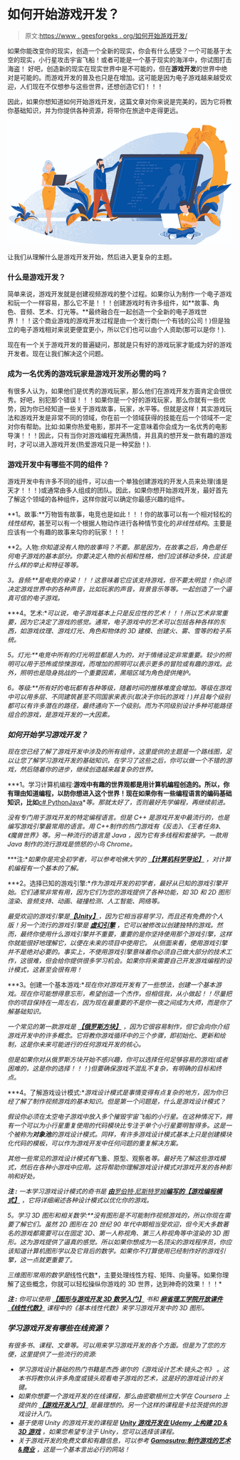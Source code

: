 # 如何开始游戏开发？

> 原文:[https://www . geesforgeks . org/如何开始游戏开发/](https://www.geeksforgeeks.org/how-to-get-started-with-game-development/)

如果你能改变你的现实，创造一个全新的现实，你会有什么感受？一个可能基于太空的现实，小行星攻击宇宙飞船！或者可能是一个基于现实的海洋中，你试图打击海盗！
好吧，创造新的现实在现实世界中是不可能的，但在**游戏开发**的世界中绝对是可能的。而游戏开发的普及也只是在增加。这可能是因为电子游戏越来越受欢迎，人们现在不仅想参与这些世界，还想创造它们！！！

因此，如果你想知道如何开始游戏开发，这篇文章对你来说是完美的，因为它将教你基础知识，并为你提供各种资源，将带你在旅途中走得更远。

![Game Development](img/c580c7731ec26ef65fcd8fa41bc4c6d8.png)

让我们从理解什么是游戏开发开始，然后进入更复杂的主题。

### 什么是游戏开发？

简单来说，游戏开发就是创建视频游戏的整个过程。如果你认为制作一个电子游戏和玩一个一样容易，那么它不是！！！创建游戏时有许多组件，如**故事、角色、音频、艺术、灯光等。**最终融合在一起创造一个全新的电子游戏世界！！！这个商业游戏的游戏开发过程是由一个发行商(一个有钱的公司！)但是独立的电子游戏相对来说更便宜更小，所以它们也可以由个人资助(那可以是你！).

现在有一个关于游戏开发的普遍疑问，那就是只有好的游戏玩家才能成为好的游戏开发者。现在让我们解决这个问题。

### 成为一名优秀的游戏玩家是游戏开发所必需的吗？

有很多人认为，如果他们是优秀的游戏玩家，那么他们在游戏开发方面肯定会很优秀。好吧，别犯那个错误！！！如果你是一个好的游戏玩家，那么你就有一些优势，因为你已经知道一些关于游戏故事，玩家，水平等。但就是这样！其实游戏玩法和游戏开发是非常不同的领域，你在前一个领域获得的技能在后一个领域不一定对你有帮助。比如:如果你热爱电影，那并不一定意味着你会成为一名优秀的电影导演！！！因此，只有当你对游戏编程充满热情，并且真的想开发一款有趣的游戏时，才可以进入游戏开发(热爱游戏只是一种奖励！).

### 游戏开发中有哪些不同的组件？

游戏开发中有许多不同的组件，可以由一个单独创建游戏的开发人员来处理(谁是天才！！！)或通常由多人组成的团队。因此，如果你想开始游戏开发，最好首先了解这个领域的各种组件，这样你就可以确定你最感兴趣的组件。

**1。故事:**万物皆有故事，电竞也是如此！！！你的故事可以有一个相对轻松的*线性结构*，甚至可以有一个根据人物动作进行各种情节变化的*非线性结构*。主要是应该有一个有趣的故事来勾你的玩家！！！

**2。人物:**你知道没有人物的故事吗？不要。那是因为，在故事之后，角色是任何电子游戏的基本部分。你要决定人物的*长相和性格*，他们应该移动多快*，应该是什么样的*举止和特征*等等。*

***3。音频:**是电竞的脊梁！！！这意味着它应该支持游戏，但不要太明显！你必须决定游戏世界中的各种声音，比如*玩家的声音，背景音乐*等等。一起创造了一个逼真可信的电子游戏。*

***4。艺术:**可以说，电子游戏基本上只是反应性的艺术！！！所以艺术非常重要，因为它决定了游戏的感觉。通常，电子游戏中的艺术可以包括各种各样的东西，如游戏纹理、游戏灯光、角色和物体的 3D 建模、创建火、雾、雪等的粒子系统。*

***5。灯光:**电竞中所有的灯光明显都是人为的，对于情绪设定非常重要。较少的照明可以用于恐怖或惊悚游戏，而增加的照明可以表示更多的冒险或有趣的游戏。此外，照明也是*隐身挑战*的一个重要因素，黑暗区域为角色提供掩护。*

***6。等级:**所有好的电玩都有各种等级，随着时间的推移难度会增加。等级在游戏中可以用*多层、不同建筑甚至不同国家*来表示(取决于你玩的游戏！)并且每个级别都可以有许多潜在的路径，最终通向下一个级别。而为不同级别设计多种可能路径组合的游戏，是游戏开发的一大因素。*

### *如何开始学习游戏开发？*

*现在您已经了解了游戏开发中涉及的所有组件，这里提供的主题是一个路线图，足以让您了解学习游戏开发的基础知识。在学习了这些之后，你可以做一个不错的游戏，然后随着你的进步，继续创造越来越复杂的世界。*

***1。学习计算机编程:**游戏中有趣的世界观都是用计算机编程创造的。所以，你有理由知道编程，以防你想进入这个世界！现在如果你有一些编程语言的编码基础知识，比如**[c# ](https://www.geeksforgeeks.org/csharp-programming-language/)[Python](https://www.geeksforgeeks.org/python-programming-language/)[Java](https://www.geeksforgeeks.org/java/)**等。那就太好了，否则最好先学编程，再继续前进。*

*没有专门用于游戏开发的特定编程语言。但是 *C++* 是游戏开发中最流行的，也是编写游戏引擎最常用的语言。用 C++制作的热门游戏有《反击》、《王者任务》、《魔兽世界》等。另一种流行的语言是 *Java* ，因为它有多线程和套接字。一款用 Java 制作的流行游戏是愤怒的小鸟 Chrome。*

***注:**如果你是完全初学者，可以参考哈佛大学的 [**【计算机科学导论】**](https://online-learning.harvard.edu/course/cs50-introduction-computer-science) ，对计算机编程有一个基本的了解。*

***2。选择已知的游戏引擎:**作为游戏开发的初学者，最好从已知的游戏引擎开始。它们通常非常有用，因为它们为您的游戏提供了各种功能，如 3D 和 2D 图形渲染、音频支持、动画、碰撞检测、人工智能、网络等。*

*最受欢迎的游戏引擎是[**【Unity】**](https://unity.com/)，因为它相当容易学习，而且还有免费的个人版！另一个流行的游戏引擎是 [**虚幻引擎**](https://www.unrealengine.com/en-US/) ，它可以被修改以创建独特的游戏。然而，最终你使用什么游戏引擎并不重要，重要的是你坚持使用那个游戏引擎，这样你就能很好地理解它，以便在未来的项目中使用它。
从侧面来看，使用游戏引擎并不是绝对必要的。事实上，不使用游戏引擎意味着你必须自己做大部分的技术工作，这很难，但会给你提供很多学习机会。如果你将来需要自己开发游戏编程的设计模式，这甚至会很有用！*

***3。创建一个基本游戏:**现在你对游戏开发有了一些想法，创建一个基本游戏。现在你可能想得意忘形，希望创造一个杰作，但相信我，从小做起！！尽量把你的项目保持在一周左右，因为现在最重要的不是你一夜之间成为大师，而是你了解基础知识。*

*一个常见的第一款游戏是 [**【俄罗斯方块】**](https://tetris.com/) ，因为它很容易制作，但它会向你介绍游戏开发中的许多概念。它将教你游戏循环中的三个步骤，即初始化、更新和绘制，这是你未来可能进行的任何游戏开发的核心。*

*但是如果你对从俄罗斯方块开始不感兴趣，你可以选择任何足够容易的游戏(或者困难的，这是你的选择！！！)但要确保游戏不混乱不复杂，有明确的目标和终点。*

***4。了解游戏设计模式:**游戏设计模式是事情变得有点复杂的地方，因为你已经了解了制作视频游戏的基本知识。但是第一个问题是，*什么是游戏设计模式？**

*假设你必须在太空电子游戏中放入多个摧毁宇宙飞船的小行星。在这种情况下，拥有一个可以为小行星重复使用的代码模块比专注于单个小行星要明智得多。这是一个被称为**对象池**的游戏设计模式。同样，有许多游戏设计模式基本上只是创建模块化代码的模板，可以作为游戏开发中任何问题的重复解决方案。*

*其他一些常见的游戏设计模式有*飞重、原型、观察者*等。最好先了解这些游戏模式，然后在各种小游戏中应用。这将帮助你理解游戏设计模式对游戏开发的各种影响和好处。*

****注* :** 一本学习游戏设计模式的奇书是 [**由**罗伯特·尼斯特罗姆**编写的【游戏编程模式】**](https://www.amazon.in/Game-Programming-Patterns-Robert-Nystrom/dp/0990582906) ，它将详细阐述各种设计模式以优化你的游戏。*

***5。学习 3D 图形和相关数学:**没有图形是不可能制作视频游戏的，所以你现在需要了解它们。虽然 2D 图形在 20 世纪 90 年代中期相当受欢迎，但今天大多数著名的游戏都需要可以在*固定 3D、第一人称视角、第三人称视角*等中渲染的 3D 图形。这为游戏提供了逼真的感觉。所以如果你想成为一名顶尖的游戏程序员，你应该知道计算机图形学以及它背后的数学。如果你不打算使用已经制作好的游戏引擎，这一点就更重要了。*

*三维图形常用的数学是*线性代数*，主要处理线性方程、矩阵、向量等。如果你理解了这些概念，你就可以轻松操纵你游戏的 3D 世界，达到神奇的效果！！！*

****注* :** 你可以使用 [**【图形与游戏开发 3D 数学入门】**](https://www.amazon.in/Math-Primer-Graphics-Game-Development-ebook/dp/B008KZU548) 书和 [**麻省理工学院开放课件《线性代数》**](https://www.youtube.com/watch?v=ZK3O402wf1c) 课程中的《基本线性代数》来学习游戏开发中的 3D 图形。*

### *学习游戏开发有哪些在线资源？*

*有很多书、课程、文章等。可以用来学习游戏开发的各个方面。但是为了您的方便，这里提供了一些流行的资源:*

*   *学习游戏设计基础的热门书籍是杰西·谢尔的《游戏设计艺术:镜头之书》 。这本书将教你从许多角度或镜头观看电子游戏的艺术，这是好的游戏设计的关键。*
*   *如果你想要一个游戏开发的在线课程，那么由密歇根州立大学在 Coursera 上提供的 [**【游戏开发入门】**](https://www.coursera.org/learn/game-development) 是最理想的。另一个这样的课程是卡拉茨提供的游戏设计入门。*
*   *基于使用 Unity 的游戏开发的课程是 [**Unity 游戏开发在 Udemy 上构建 2D & 3D 游戏**](https://www.udemy.com/devslopes-unity3d/) ，如果您希望专注于 Unity，您可以选择该课程。*
*   *关于游戏开发的免费文章和有趣信息，可以参考 [**Gamasutra:制作游戏的艺术&商业**](https://www.gamasutra.com/) ，这是一个基本言出必行的网站！*